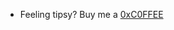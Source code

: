 - Feeling tipsy?  Buy me a [0xC0FFEE](https://etherscan.io/address/0xC0FFEE682d236bcac0c86ebb24cc028aaeca33e6)
